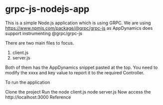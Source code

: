 # grpc-js-nodejs-app


This is a simple Node.js application which is using GRPC.  We are using https://www.npmjs.com/package/@grpc/grpc-js as AppDynamics does support instrumenting @grpc/grpc-js

There are two main files to focus.

1. client.js
2. server.js

Both of them has the AppDynamics snippet pasted at the top. You need to modify the xxxx and key value to report it to the required Controller.

To run the application

Clone the project
Run the node client.js
node server.js
Now access the http://localhost:3000
Reference 
